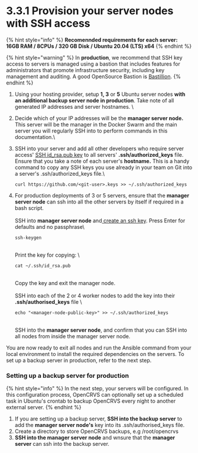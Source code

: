 # 3.3.1 Provision your server nodes with SSH access

{% hint style="info" %}
**Recomennded requirements for each server:**\
**16GB RAM / 8CPUs / 320 GB Disk / Ubuntu 20.04 (LTS) x64**
{% endhint %}

{% hint style="warning" %}
In **production**, we recommend that SSH key access to servers is managed using a bastion that includes features for administrators that promote infrastructure security, including key management and auditing.  A good OpenSource Bastion is [Bastillion](https://www.bastillion.io/index.html).
{% endhint %}

1. Using your hosting provider, setup **1, 3** or **5** Ubuntu server nodes **with an additional backup server node in production**. Take note of all generated IP addresses and server hostnames.  \

2. Decide which of your IP addresses will be the **manager server node.** This server will be the manager in the Docker Swarm and the main server you will regularly SSH into to perform commands in this documentation.\

3.  SSH into your server and add all other developers who require server access' [SSH id\_rsa.pub key](https://www.digitalocean.com/community/tutorials/how-to-set-up-ssh-keys-2) to all servers' **.ssh/authorized\_keys** file.  Ensure that you take a note of each server's **hostname.** This is a handy command to copy any SSH keys you use already in your team on Git into a server's .ssh/authorized\_keys file.\


    ```
    curl https://github.com/<git-user>.keys >> ~/.ssh/authorized_keys
    ```


4.  For production deployments of 3 or 5 servers, ensure that the **manager server node** can ssh into all the other servers by itself if required in a bash script.\
    \
    SSH into **manager server node** and[ create an ssh key](https://www.digitalocean.com/community/tutorials/how-to-set-up-ssh-keys-2).  Press Enter for defaults and no passphrase\


    ```
    ssh-keygen
    ```

    \
    Print the key for copying: \


    ```
    cat ~/.ssh/id_rsa.pub
    ```

    \
    Copy the key and exit the manager node.\
    \
    SSH into each of the 2 or 4 worker nodes to add the key into their **.ssh/authorised\_keys** file \


    ```
    echo "<manager-node-public-key>" >> ~/.ssh/authorized_keys
    ```

    \
    SSH into the **manager server node**, and confirm that you can SSH into all nodes from inside the manager server node.



You are now ready to exit all nodes and run the Ansible command from your local environment to install the required dependencies on the servers.  To set up a backup server in production, refer to the next step.

### Setting up a backup server for production

{% hint style="info" %}
In the next step, your servers will be configured.  In this configuration process, OpenCRVS can optionally set up a scheduled task in Ubuntu's crontab to backup OpenCRVS every night to another external server. &#x20;
{% endhint %}

1. If you are setting up a backup server, **SSH into the backup server** to add the  **manager server node's** key into its .ssh/authorised\_keys file.
2. Create a directory to store OpenCRVS backups, e.g /root/opencrvs
3. **SSH into the manager server node** and wnsure that  the **manager server** can ssh into the backup server.&#x20;

